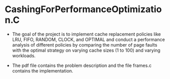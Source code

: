 # CashingForPerformanceOptimization.C
- The goal of the project is to implement cache replacement policies like LRU, FIFO, RANDOM, CLOCK, and OPTIMAL and conduct a performance analysis of different policies by comparing the number of page faults with the optimal strategy on varying cache sizes (1 to 100) and varying workloads.   
   
- The pdf file contains the problem description and the file frames.c contains the implementation.   
 

